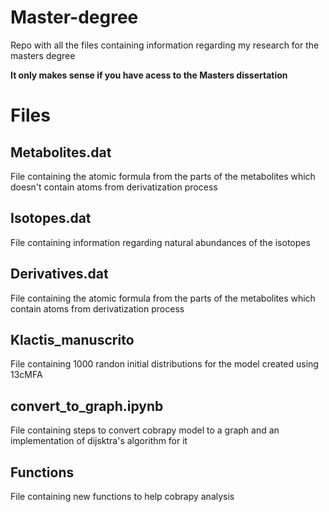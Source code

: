 # Master-degree
Repo with all the files containing information regarding my research for the masters degree

**It only makes sense if you have acess to the Masters dissertation**

# Files
## Metabolites.dat
File containing the atomic formula from the parts of the metabolites which doesn't contain atoms from derivatization process

## Isotopes.dat
File containing information regarding natural abundances of the isotopes

## Derivatives.dat
File containing the atomic formula from the parts of the metabolites which contain atoms from derivatization process

## Klactis_manuscrito
File containing 1000 randon initial distributions for the model created using 13cMFA

## convert_to_graph.ipynb
File containing steps to convert cobrapy model to a graph and an implementation of dijsktra's algorithm for it

## Functions
File containing new functions to help cobrapy analysis

